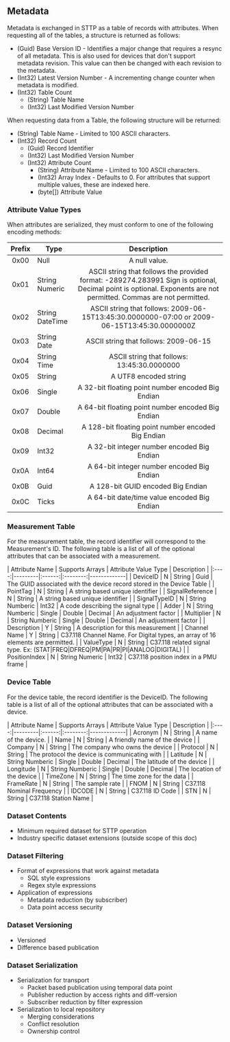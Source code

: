 ## Metadata

Metadata is exchanged in STTP as a table of records with attributes. When requesting all of the tables, a structure is returned as follows:

* (Guid) Base Version ID - Identifies a major change that requires a resync of all metadata. This is also used for devices that don't support metadata revision. This value can then be changed with each revision to the metadata.
* (Int32) Latest Version Number - A incrementing change counter when metadata is modified.
* (Int32) Table Count
  * (String) Table Name
  * (Int32) Last Modified Version Number

When requesting data from a Table, the following structure will be returned:

* (String) Table Name - Limited to 100 ASCII characters.
* (Int32) Record Count
  * (Guid) Record Identifier 
  * (Int32) Last Modified Version Number
  * (Int32) Attribute Count 
    * (String) Attribute Name - Limited to 100 ASCII characters.
    * (Int32) Array Index - Defaults to 0. For attributes that support multiple values, these are indexed here.
    * (byte[]) Attribute Value

### Attribute Value Types
When attributes are serialized, they must conform to one of the following encoding methods:

| Prefix | Type | Description |
|:----:|---------|:------:
| 0x00 | Null | A null value. |
| 0x01 | String Numeric | ASCII string that follows the provided format: -289274.283991 Sign is optional, Decimal point is optional. Exponents are not permitted. Commas are not permitted. |
| 0x02 | String DateTime | ASCII string that follows: 2009-06-15T13:45:30.0000000-07:00 or 2009-06-15T13:45:30.0000000Z |
| 0x03 | String Date | ASCII string that follows: 2009-06-15 |
| 0x04 | String Time | ASCII string that follows: 13:45:30.0000000  |
| 0x05 | String | A UTF8 encoded string |
| 0x06 | Single | A 32-bit floating point number encoded Big Endian |
| 0x07 | Double | A 64-bit floating point number encoded Big Endian |
| 0x08 | Decimal | A 128-bit floating point number encoded Big Endian |
| 0x09 | Int32 | A 32-bit integer number encoded Big Endian |
| 0x0A | Int64 | A 64-bit integer number encoded Big Endian |
| 0x0B | Guid | A 128-bit GUID encoded Big Endian |
| 0x0C | Ticks | A 64-bit date/time value encoded Big Endian |

### Measurement Table

For the measurement table, the record identifier will correspond to the Measurement's ID. The following table is a list of all of the optional attributes that can be associated with a measurement.

| Attribute Name | Supports Arrays | Attribute Value Type | Description |
|:----:|---------|:------:|:--------:|-------------|
| DeviceID | N | String \| Guid | The GUID associated with the device record stored in the Device Table |
| PointTag | N | String | A string based unique identifier |
| SignalReference | N | String | A string based unique identifier |
| SignalTypeID | N | String Numberic \| Int32 | A code describing the signal type |
| Adder | N | String Numberic \| Single \| Double \| Decimal | An adjustment factor |
| Multiplier | N | String Numberic \| Single \| Double \| Decimal | An adjustment factor |
| Description | Y | String | A description for this measurement |
| Channel Name | Y | String | C37.118 Channel Name. For Digital types, an array of 16 elements are permitted. |
| ValueType | N | String | C37.118 related signal type. Ex: (STAT\|FREQ\|DFREQ\|PM\|PA\|PR\|PI\|ANALOG\|DIGITAL) |
| PositionIndex | N | String Numeric \| Int32 | C37.118 position index in a PMU frame |

### Device Table

For the device table, the record identifier is the DeviceID. The following table is a list of all of the optional attributes that can be associated with a device.

| Attribute Name | Supports Arrays | Attribute Value Type | Description |
|:----:|---------|:------:|:--------:|-------------|
| Acronym | N | String | A name of the device. |
| Name | N | String | A friendly name of the device |
| Company | N | String | The company who owns the device |
| Protocol | N | String | The protocol the device is communicating with |
| Latitude | N | String Numberic \| Single \| Double \| Decimal | The latitude of the device |
| Longitude | N | String Numberic \| Single \| Double \| Decimal | The location of the device |
| TimeZone | N | String | The time zone for the data |
| FrameRate | N | String | The sample rate |
| FNOM | N | String | C37.118 Nominal Frequency |
| IDCODE | N | String | C37.118 ID Code |
| STN | N | String | C37.118 Station Name |

### Dataset Contents

* Minimum required dataset for STTP operation
* Industry specific dataset extensions (outside scope of this doc)

### Dataset Filtering

* Format of expressions that work against metadata
  * SQL style expressions
  * Regex style expressions
* Application of expressions
  * Metadata reduction (by subscriber)
  * Data point access security

### Dataset Versioning

* Versioned
* Difference based publication

### Dataset Serialization

* Serialization for transport
  * Packet based publication using temporal data point
  * Publisher reduction by access rights and diff-version
  * Subscriber reduction by filter expression
* Serialization to local repository
  * Merging considerations
  * Conflict resolution
  * Ownership control

